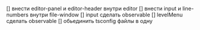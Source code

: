 [] внести editor-panel и editor-header внутри editor
[] внести input и line-numbers внутри file-window
[] input сделать observable
[] levelMenu сделать observable
[] обьединить tsconfig файлы в одну
